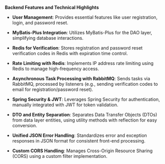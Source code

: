 **Backend Features and Technical Highlights**

- **User Management**: Provides essential features like user registration, login, and password reset.
  
- **MyBatis-Plus Integration**: Utilizes MyBatis-Plus for the DAO layer, simplifying database interactions.

- **Redis for Verification**: Stores registration and password reset verification codes in Redis with expiration time control.

- **Rate Limiting with Redis**: Implements IP address rate limiting using Redis to manage high-frequency access.

- **Asynchronous Task Processing with RabbitMQ**: Sends tasks via RabbitMQ, processed by listeners (e.g., sending verification codes to email for registration/password reset).

- **Spring Security & JWT**: Leverages Spring Security for authentication, manually integrated with JWT for token validation.

- **DTO and Entity Separation**: Separates Data Transfer Objects (DTOs) from data layer entities, using utility methods with reflection for easy conversion.

- **Unified JSON Error Handling**: Standardizes error and exception responses in JSON format for consistent front-end processing.

- **Custom CORS Handling**: Manages Cross-Origin Resource Sharing (CORS) using a custom filter implementation.
